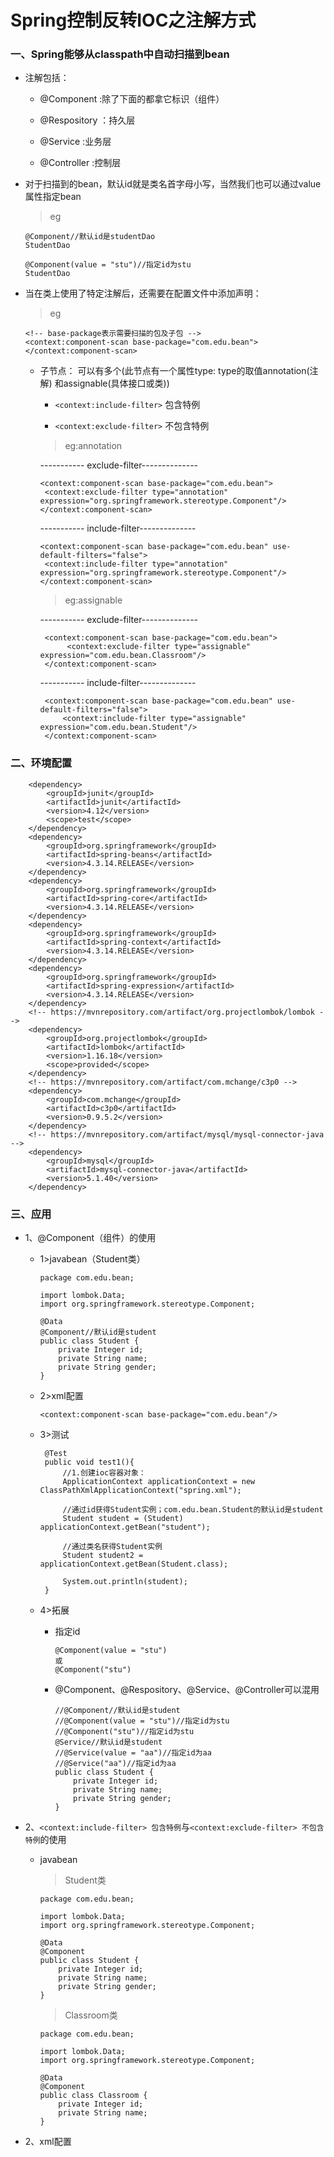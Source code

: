 # Spring控制反转IOC之注解方式

### 一、Spring能够从classpath中自动扫描到bean

* 注解包括：

    * @Component :除了下面的都拿它标识（组件）

    * @Respository ：持久层

    * @Service :业务层

    * @Controller :控制层

* 对于扫描到的bean，默认id就是类名首字母小写，当然我们也可以通过value属性指定bean
    
    >eg
    
      @Component//默认id是studentDao
      StudentDao
      
      @Component(value = "stu")//指定id为stu
      StudentDao

* 当在类上使用了特定注解后，还需要在配置文件中添加声明：

   >eg

      <!-- base-package表示需要扫描的包及子包 -->
      <context:component-scan base-package="com.edu.bean"></context:component-scan>

   * 子节点： 可以有多个(此节点有一个属性type: type的取值annotation(注解) 和assignable(具体接口或类))
   
      * `<context:include-filter>` 包含特例
      
      * `<context:exclude-filter>` 不包含特例
      
      >eg:annotation
         
        ----------- exclude-filter-------------- 
         
         <context:component-scan base-package="com.edu.bean">
          <context:exclude-filter type="annotation" expression="org.springframework.stereotype.Component"/>
         </context:component-scan>
       
        ----------- include-filter-------------- 
       
         <context:component-scan base-package="com.edu.bean" use-default-filters="false">
          <context:include-filter type="annotation" expression="org.springframework.stereotype.Component"/>
         </context:component-scan>
       
      >eg:assignable
      
        ----------- exclude-filter-------------- 
         
          <context:component-scan base-package="com.edu.bean">
               <context:exclude-filter type="assignable" expression="com.edu.bean.Classroom"/>
          </context:component-scan>
       
        ----------- include-filter-------------- 
       
          <context:component-scan base-package="com.edu.bean" use-default-filters="false">
              <context:include-filter type="assignable" expression="com.edu.bean.Student"/>
          </context:component-scan>       

### 二、环境配置

        <dependency>
            <groupId>junit</groupId>
            <artifactId>junit</artifactId>
            <version>4.12</version>
            <scope>test</scope>
        </dependency>
        <dependency>
            <groupId>org.springframework</groupId>
            <artifactId>spring-beans</artifactId>
            <version>4.3.14.RELEASE</version>
        </dependency>
        <dependency>
            <groupId>org.springframework</groupId>
            <artifactId>spring-core</artifactId>
            <version>4.3.14.RELEASE</version>
        </dependency>
        <dependency>
            <groupId>org.springframework</groupId>
            <artifactId>spring-context</artifactId>
            <version>4.3.14.RELEASE</version>
        </dependency>
        <dependency>
            <groupId>org.springframework</groupId>
            <artifactId>spring-expression</artifactId>
            <version>4.3.14.RELEASE</version>
        </dependency>
        <!-- https://mvnrepository.com/artifact/org.projectlombok/lombok -->
        <dependency>
            <groupId>org.projectlombok</groupId>
            <artifactId>lombok</artifactId>
            <version>1.16.18</version>
            <scope>provided</scope>
        </dependency>
        <!-- https://mvnrepository.com/artifact/com.mchange/c3p0 -->
        <dependency>
            <groupId>com.mchange</groupId>
            <artifactId>c3p0</artifactId>
            <version>0.9.5.2</version>
        </dependency>
        <!-- https://mvnrepository.com/artifact/mysql/mysql-connector-java -->
        <dependency>
            <groupId>mysql</groupId>
            <artifactId>mysql-connector-java</artifactId>
            <version>5.1.40</version>
        </dependency>

### 三、应用

* 1、@Component（组件）的使用

   * 1>javabean（Student类）
   
         package com.edu.bean;

         import lombok.Data;
         import org.springframework.stereotype.Component;

         @Data
         @Component//默认id是student
         public class Student {
             private Integer id;
             private String name;
             private String gender;
         }

   * 2>xml配置
   
         <context:component-scan base-package="com.edu.bean"/>
   
   * 3>测试
   
          @Test
          public void test1(){
              //1.创建ioc容器对象：
              ApplicationContext applicationContext = new ClassPathXmlApplicationContext("spring.xml");
              
              //通过id获得Student实例；com.edu.bean.Student的默认id是student
              Student student = (Student) applicationContext.getBean("student");
              
              //通过类名获得Student实例
              Student student2 = applicationContext.getBean(Student.class);
              
              System.out.println(student);
          }   
   
   * 4>拓展
   
      * 指定id
      
            @Component(value = "stu")
            或
            @Component("stu")
   
      * @Component、@Respository、@Service、@Controller可以混用
      
            //@Component//默认id是student
            //@Component(value = "stu")//指定id为stu
            //@Component("stu")//指定id为stu
            @Service//默认id是student
            //@Service(value = "aa")//指定id为aa
            //@Service("aa")//指定id为aa
            public class Student {
                private Integer id;
                private String name;
                private String gender;
            }

 * 2、`<context:include-filter> 包含特例`与`<context:exclude-filter> 不包含特例`的使用
  
   * javabean
   
      >Student类
      
         package com.edu.bean;

         import lombok.Data;
         import org.springframework.stereotype.Component;

         @Data
         @Component
         public class Student {
             private Integer id;
             private String name;
             private String gender;
         }
         
      >Classroom类

         package com.edu.bean;

         import lombok.Data;
         import org.springframework.stereotype.Component;

         @Data
         @Component
         public class Classroom {
             private Integer id;
             private String name;
         }

* 2、xml配置















































